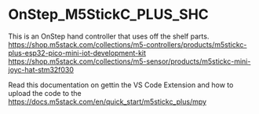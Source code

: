 # OnStep_M5StickC_PLUS_SHC
This is an OnStep hand controller that uses off the shelf parts.  
https://shop.m5stack.com/collections/m5-controllers/products/m5stickc-plus-esp32-pico-mini-iot-development-kit
https://shop.m5stack.com/collections/m5-sensor/products/m5stickc-mini-joyc-hat-stm32f030


Read this documentation on gettin the VS Code Extension and how to upload the code to the 
https://docs.m5stack.com/en/quick_start/m5stickc_plus/mpy


